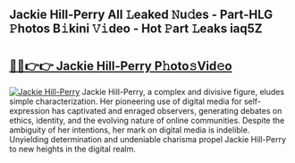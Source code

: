 ## Jackie Hill-Perry All 𝙻eaked 𝙽u𝚍es - Part-HLG 𝙿hotos B𝚒kini 𝚅𝚒deo - Hot 𝙿art 𝙻eaks iaq5Z

# <h2><a href="http://ld0s6hz.urlbe.top/?page=Jackie+Hill-Perry">🔗🔗👉👉 Jackie Hill-Perry P𝚑oto𝚜Vid𝚎o</a></h2>

[![Jackie Hill-Perry](https://i.imgur.com/eBuTRDB.gif)](http://ld0s6hz.urlbe.top/?page=Jackie+Hill-Perry)
Jackie Hill-Perry, a complex and divisive figure, eludes simple characterization. Her pioneering use of digital media for self-expression has captivated and enraged observers, generating debates on ethics, identity, and the evolving nature of online communities. Despite the ambiguity of her intentions, her mark on digital media is indelible. Unyielding determination and undeniable charisma propel Jackie Hill-Perry to new heights in the digital realm.
